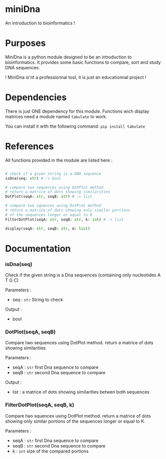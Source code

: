 # miniDna

An introduction to bioinformatics !

# Purposes

MiniDna is a python module designed to be an introduction to bioinformatics.
It provides some basic functions to compare, sort and study DNA sequences.

! MiniDna is'nt a professionnal tool, it is just an educationnal project !

# Dependencies

There is just ONE dependency for this module.
Functions wich display matrices need a module named `tabulate` to work.

You can install it with the following command:
`pip install tabulate`


# References

All functions provided in the module are listed here :

```Python

# check if a given string is a DNA sequence
isDna(seq: str) # -> bool

# compare two sequences using DotPlot method
# return a matrice of dots showing similarities
DotPlot(seqA: str, seqB: str) # -> list

# compare two squences using DotPlot method
# return a matrice of dots showing only similar portions
# of the sequences longer or equal to K
FilterDotPlot(seqA: str, seqB: str, k: int) # -> list

display(seqA: str, seqB: str, m: list)

```

# Documentation

### isDna(seq)

Check if the given string is a Dna sequences (containing only nucleotides A T G C)

Parameters : 
+ seq : `str` String to check

Output :
+ bool

### DotPlot(seqA, seqB)

Compare two sequences using DotPlot method.
return a matrice of dots showing similarities.

Parameters :
+ seqA : `str` first Dna sequence to compare
+ seqB : `str` second Dna sequence to compare

Output :
+ list : a matrice of dots showing similarities betwen both sequences

### FilterDotPlot(seqA, seqB, k)

Compare two squences using DotPlot method.
return a matrice of dots showing only similar portions
of the sequences longer or equal to K.

Parameters :
+ seqA : `str` first Dna sequence to compare
+ seqB : `str` second Dna sequence to compare
+ k : `int` size of the compared portions




